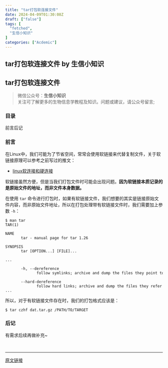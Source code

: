 ```yaml
---
title: "tar打包软连接文件"
date: 2024-04-09T01:30:08Z
draft: ["false"]
tags: [
  "fetched",
  "生信小知识"
]
categories: ["Acdemic"]
---
```

tar打包软连接文件 by 生信小知识
------
<div><section><h2><span>tar打包软连接文件</span></h2><blockquote><p>微信公众号：<strong>生信小知识</strong><br>关注可了解更多的生物信息学教程及知识。问题或建议，请公众号留言;</p></blockquote><h3><span>目录</span></h3><p><span><span>前言</span></span><span><span>后记</span></span></p><h3><span>前言</span></h3><p>在Linux中，我们可能为了节省空间，常常会使用软链接来代替复制文件，关于软链接原理可以参考之前写过的推文：</p><ul><li><p><a href="https://mp.weixin.qq.com/s?__biz=MjM5NTk0Mzg2Nw==&amp;mid=2247487641&amp;idx=1&amp;sn=a061b23a329cc2c9fa5248d0aa016c63&amp;scene=21#wechat_redirect" data-linktype="2">linux软连接和硬连接</a></p></li></ul><p>软链接虽然方便，但是当我们打包文件时可能会出现问题。<strong>因为软链接本质记录的是原始文件的地址，而非文件本身数据。</strong></p><p>在使用 <code>tar</code> 命令进行打包时，如果有软链接文件，我们想要的其实是链接原始文件内容，而非原始文件地址，所以在打包处理带有软链接文件时，我们需要加上参数 <code>-h</code>：</p><pre><code><span>$</span><span> man tar</span><br>TAR(1)                                                                                            User Commands                                                                                            TAR(1)<br><br>NAME<br>       tar - manual page for tar 1.26<br><br>SYNOPSIS<br>       tar [OPTION...] [FILE]...<br><br>...<br><br>       -h, --dereference<br>              follow symlinks; archive and dump the files they point to<br><br>       --hard-dereference<br>              follow hard links; archive and dump the files they refer to<br>...<br></code></pre><p>所以，对于有软链接文件存在时，我们的打包格式应该是：</p><pre><code><span>$</span><span> tar czhf dat.tar.gz /PATH/TO/TARGET</span><br></code></pre><h3><span>后记</span></h3><p>有需求后续再做补充~</p></section><p><br></p><p><mp-style-type data-value="3"></mp-style-type></p></div>  
<hr>
<a href="https://mp.weixin.qq.com/s/QTb7JY7N7Z8nT_5CQTB-iQ",target="_blank" rel="noopener noreferrer">原文链接</a>
